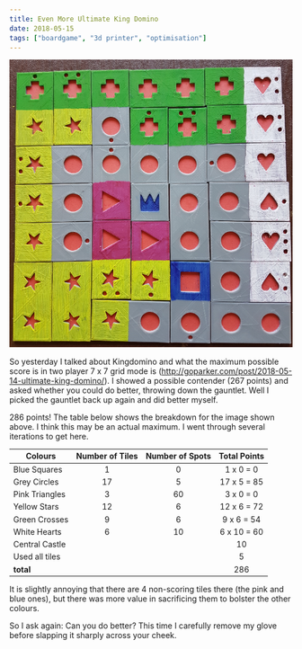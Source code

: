 ```yaml
---
title: Even More Ultimate King Domino
date: 2018-05-15
tags: ["boardgame", "3d printer", "optimisation"]
---
```

![alt text](/img/post_images/180515_kingdomino.png "New highscore!")

So yesterday I talked about Kingdomino and what the maximum possible score is in two player 7 x 7 grid mode is (http://goparker.com/post/2018-05-14-ultimate-king-domino/). I showed a possible contender (267 points) and asked whether you could do better, throwing down the gauntlet. Well I picked the gauntlet back up again and did better myself.

<!--more-->

286 points! The table below shows the breakdown for the image shown above. I think this may be an actual maximum. I went through several iterations to get here.

| Colours        | Number of Tiles | Number of Spots | Total Points |
| -------------- |:---------------:|:-----:|:-----:|
| Blue Squares   | 1 | 0 | 1 x 0 = 0 |
| Grey Circles   | 17 | 5 | 17 x 5 = 85 |
| Pink Triangles | 3 | 60 | 3 x 0 = 0 |
| Yellow Stars   | 12 | 6 | 12 x 6 = 72 |
| Green Crosses  | 9 | 6 | 9 x 6 = 54 |
| White Hearts   | 6  | 10 | 6 x 10 = 60 |
| Central Castle   |   |  | 10 |
| Used all tiles   |   |  | 5 |
| **total**   |   |  | 286 |

It is slightly annoying that there are 4 non-scoring tiles there (the pink and blue ones), but there was more value in sacrificing them to bolster the other colours.

So I ask again: Can you do better? This time I carefully remove my glove before slapping it sharply across your cheek.
